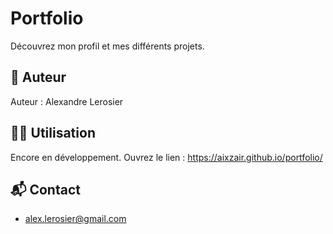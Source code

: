 # Portfolio

Découvrez mon profil et mes différents projets.

## 👤 Auteur

Auteur : Alexandre Lerosier

## 👨‍💻 Utilisation

Encore en développement.
Ouvrez le lien : https://aixzair.github.io/portfolio/

## 📬 Contact

-   alex.lerosier@gmail.com

